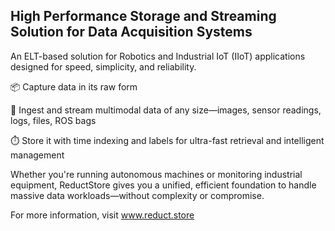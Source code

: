## High Performance Storage and Streaming Solution for Data Acquisition Systems

An ELT-based solution for Robotics and Industrial IoT (IIoT) applications designed for speed, simplicity, and reliability. 

📦 Capture data in its raw form

📡 Ingest and stream multimodal data of any size—images, sensor readings, logs, files, ROS bags

⏱️ Store it with time indexing and labels for ultra-fast retrieval and intelligent management

Whether you're running autonomous machines or monitoring industrial equipment, ReductStore gives you a unified, efficient foundation to handle massive data workloads—without complexity or compromise. 

For more information, visit www.reduct.store
